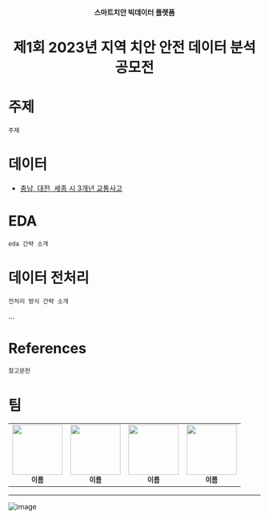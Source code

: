 <h4 align='center'> 스마트치안 빅데이터 플랫폼 <h4>

<h1 align='center'> 제1회 2023년 지역 치안 안전 데이터 분석 공모전 <h1>

# 주제
```
주제
```

# 데이터
- [충남, 대전, 세종 시 3개년 교통사고](https://www.bigdata-policing.kr/)

# EDA
```
eda 간략 소개
```

# 데이터 전처리
```
전처리 방식 간략 소개
```

...


# References
```
참고문헌
```

# 팀
<table>
  <tr>
      <td align="center"><img src="" width="100" height="100"><br /><sub><b>이름</b></sub></td>
      <td align="center"><img src="" width="100" height="100"><br /><sub><b>이름</b></sub></td>
      <td align="center"><img src="" width="100" height="100"><br /><sub><b>이름</b></sub></td>
      <td align="center"><img src="" width="100" height="100"><br /><sub><b>이름</b></sub></td>
  </tr>
</table>

---


![image](https://www.bigdata-policing.kr/filedownload?hash=e11d590d6fe40d6014226c968ae98eee7daecdae8bc7758454531f9b72023a88)